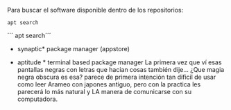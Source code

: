 

Para buscar el software disponible dentro de los repositorios:

```apt search```  

´´´ apt search´´´

* synaptic*  package manager  (appstore)

* aptitude *  terminal based package manager
    La primera vez que ví esas pantallas negras con letras que hacian cosas también dije... ¿Que magia negra obscura es esa? 
    parece de primera intención tan dificil de usar como leer Arameo con japones antiguo, pero con la practica
    les parecerá lo más natural y LA manera de comunicarse con su computadora.
